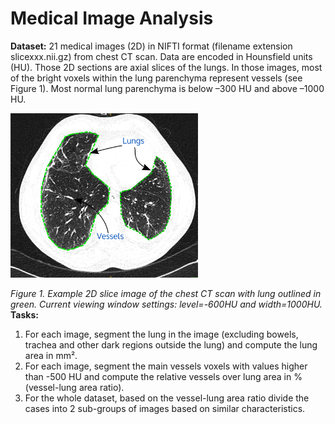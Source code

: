 # Medical Image Analysis
**Dataset:** 21 medical images (2D) in NIFTI format (filename extension slicexxx.nii.gz) from chest CT scan. Data are encoded in Hounsfield units (HU). Those 2D sections are axial slices of the lungs.
In those images, most of the bright voxels within the lung parenchyma represent vessels (see Figure 1). Most normal lung parenchyma is below –300 HU and above –1000 HU. 

<img src="image.png" width=300/>


*Figure 1. Example 2D slice image of the chest CT scan with lung outlined in green. Current viewing window settings: level=-600HU and width=1000HU.*
**Tasks:** 
1. For each image, segment the lung in the image (excluding bowels, trachea and other dark regions outside the lung) and compute the lung area in mm². 
2. For each image, segment the main vessels voxels with values higher than -500 HU and compute the relative vessels over lung area in % (vessel-lung area ratio).
3. For the whole dataset, based on the vessel-lung area ratio divide the cases into 2 sub-groups of images based on similar characteristics.
